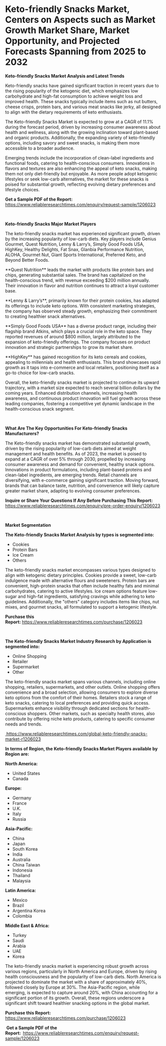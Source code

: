 <p><h1>Keto-friendly Snacks Market, Centers on Aspects such as Market Growth Market Share, Market Opportunity, and Projected Forecasts Spanning from 2025 to 2032</h1></p><p><strong>Keto-friendly Snacks Market Analysis and Latest Trends</strong></p>
<p><p>Keto-friendly snacks have gained significant traction in recent years due to the rising popularity of the ketogenic diet, which emphasizes low carbohydrate and high-fat consumption to achieve weight loss and improved health. These snacks typically include items such as nut butters, cheese crisps, protein bars, and various meat snacks like jerky, all designed to align with the dietary requirements of keto enthusiasts.</p><p>The Keto-friendly Snacks Market is expected to grow at a CAGR of 11.1% during the forecast period, driven by increasing consumer awareness about health and wellness, along with the growing inclination toward plant-based and organic products. Additionally, the expanding variety of keto-friendly options, including savory and sweet snacks, is making them more accessible to a broader audience.</p><p>Emerging trends include the incorporation of clean-label ingredients and functional foods, catering to health-conscious consumers. Innovations in flavors and textures are also enhancing the appeal of keto snacks, making them not only diet-friendly but enjoyable. As more people adopt ketogenic lifestyles or seek low-carb alternatives, the market for these snacks is poised for substantial growth, reflecting evolving dietary preferences and lifestyle choices.</p></p>
<p><strong>Get a Sample PDF of the Report:&nbsp;</strong> <a href="https://www.reliableresearchtimes.com/enquiry/request-sample/1206023?utm_campaign=3107&utm_medium=2&utm_source=Github&utm_content=ia&utm_term=16042025&utm_id=keto-friendly-snacks">https://www.reliableresearchtimes.com/enquiry/request-sample/1206023</a></p>
<p>&nbsp;</p>
<p><strong>Keto-friendly Snacks Major Market Players</strong></p>
<p><p>The keto-friendly snacks market has experienced significant growth, driven by the increasing popularity of low-carb diets. Key players include Genius Gourmet, Quest Nutrition, Lenny & Larry’s, Simply Good Foods USA, HighKey, Healthy Delights, Fat Snax, Glanbia Performance Nutrition, ALOHA, Gourmet Nut, Giant Sports International, Preferred Keto, and Beyond Better Foods.</p><p>**Quest Nutrition** leads the market with products like protein bars and chips, generating substantial sales. The brand has capitalized on the health-conscious trend, with revenue exceeding $200 million annually. Their innovation in flavor and nutrition continues to attract a loyal customer base.</p><p>**Lenny & Larry’s**, primarily known for their protein cookies, has adapted its offerings to include keto options. With consistent marketing strategies, the company has observed steady growth, emphasizing their commitment to creating healthier snack alternatives.</p><p>**Simply Good Foods USA** has a diverse product range, including their flagship brand Atkins, which plays a crucial role in the keto space. They reported revenues of around $800 million, largely attributed to the expansion of keto-friendly offerings. The company focuses on product innovation and strategic partnerships to grow its market share.</p><p>**HighKey** has gained recognition for its keto cereals and cookies, appealing to millennials and health enthusiasts. This brand showcases rapid growth as it taps into e-commerce and local retailers, positioning itself as a go-to choice for low-carb snacks.</p><p>Overall, the keto-friendly snacks market is projected to continue its upward trajectory, with a market size expected to reach several billion dollars by the coming years. Enhanced distribution channels, increasing health awareness, and continuous product innovation will fuel growth across these leading companies, fostering a competitive yet dynamic landscape in the health-conscious snack segment.</p></p>
<p>&nbsp;</p>
<p><strong>What Are The Key Opportunities For Keto-friendly Snacks Manufacturers?</strong></p>
<p><p>The Keto-friendly snacks market has demonstrated substantial growth, driven by the rising popularity of low-carb diets aimed at weight management and health benefits. As of 2023, the market is poised to expand at a CAGR of over 5% through 2030, propelled by increasing consumer awareness and demand for convenient, healthy snack options. Innovations in product formulations, including plant-based proteins and clean-label ingredients, are emerging trends. Retail channels are diversifying, with e-commerce gaining significant traction. Moving forward, brands that can balance taste, nutrition, and convenience will likely capture greater market share, adapting to evolving consumer preferences.</p></p>
<p><strong>Inquire or Share Your Questions If Any Before Purchasing This Report:</strong> <a href="https://www.reliableresearchtimes.com/enquiry/pre-order-enquiry/1206023?utm_campaign=3107&utm_medium=2&utm_source=Github&utm_content=ia&utm_term=16042025&utm_id=keto-friendly-snacks">https://www.reliableresearchtimes.com/enquiry/pre-order-enquiry/1206023</a></p>
<p>&nbsp;</p>
<p><strong>Market Segmentation</strong></p>
<p><strong>The Keto-friendly Snacks Market Analysis by types is segmented into:</strong></p>
<p><ul><li>Cookies</li><li>Protein Bars</li><li>Ice Cream</li><li>Others</li></ul></p>
<p><p>The keto-friendly snacks market encompasses various types designed to align with ketogenic dietary principles. Cookies provide a sweet, low-carb indulgence made with alternative flours and sweeteners. Protein bars are convenient, high-protein snacks that often include healthy fats and minimal carbohydrates, catering to active lifestyles. Ice cream options feature low-sugar and high-fat ingredients, satisfying cravings while adhering to keto guidelines. Additionally, the "others" category includes items like chips, nut mixes, and gourmet snacks, all formulated to support a ketogenic lifestyle.</p></p>
<p><strong>Purchase this Report:&nbsp;</strong><a href="https://www.reliableresearchtimes.com/purchase/1206023?utm_campaign=3107&utm_medium=2&utm_source=Github&utm_content=ia&utm_term=16042025&utm_id=keto-friendly-snacks">https://www.reliableresearchtimes.com/purchase/1206023</a></p>
<p>&nbsp;</p>
<p><strong>The Keto-friendly Snacks Market Industry Research by Application is segmented into:</strong></p>
<p><ul><li>Online Shopping</li><li>Retailer</li><li>Supermarket</li><li>Other</li></ul></p>
<p><p>The keto-friendly snacks market spans various channels, including online shopping, retailers, supermarkets, and other outlets. Online shopping offers convenience and a broad selection, allowing consumers to explore diverse keto options from the comfort of their homes. Retailers stock a range of keto snacks, catering to local preferences and providing quick access. Supermarkets enhance visibility through dedicated sections for health-conscious shoppers. Other markets, such as specialty health stores, also contribute by offering niche keto products, catering to specific consumer needs and trends.</p></p>
<p><a href="https://www.reliableresearchtimes.com/global-keto-friendly-snacks-market-r1206023?utm_campaign=3107&utm_medium=2&utm_source=Github&utm_content=ia&utm_term=16042025&utm_id=keto-friendly-snacks">&nbsp;https://www.reliableresearchtimes.com/global-keto-friendly-snacks-market-r1206023</a></p>
<p><strong>In terms of Region, the Keto-friendly Snacks Market Players available by Region are:</strong></p>
<p>
    <p> <strong> North America: </strong>
        <ul>
            <li>United States</li>
            <li>Canada</li>
        </ul>
        </p> 
    <p> <strong> Europe: </strong>
        <ul>
            <li>Germany</li>
            <li>France</li>
            <li>U.K.</li>
            <li>Italy</li>
            <li>Russia</li>
        </ul>
        </p> 
    <p> <strong> Asia-Pacific: </strong>
        <ul>
            <li>China</li>
            <li>Japan</li>
            <li>South Korea</li>
            <li>India</li>
            <li>Australia</li>
            <li>China Taiwan</li>
            <li>Indonesia</li>
            <li>Thailand</li>
            <li>Malaysia</li>
        </ul>
        </p> 
    <p> <strong> Latin America: </strong>
        <ul>
            <li>Mexico</li>
            <li>Brazil</li>
            <li>Argentina Korea</li>
            <li>Colombia</li>
        </ul>
        </p> 
    <p> <strong> Middle East & Africa: </strong>
        <ul>
            <li>Turkey</li>
            <li>Saudi</li>
            <li>Arabia</li>
            <li>UAE</li>
            <li>Korea</li>
        </ul>
    </p>
    </p>
<p><p>The keto-friendly snacks market is experiencing robust growth across various regions, particularly in North America and Europe, driven by rising health consciousness and the popularity of low-carb diets. North America is projected to dominate the market with a share of approximately 40%, followed closely by Europe at 30%. The Asia-Pacific region, while emerging, is expected to capture around 20%, with China accounting for a significant portion of its growth. Overall, these regions underscore a significant shift toward healthier snacking options in the global market.</p></p>
<p><strong>Purchase this Report: </strong><a href="https://www.reliableresearchtimes.com/purchase/1206023?utm_campaign=3107&utm_medium=2&utm_source=Github&utm_content=ia&utm_term=16042025&utm_id=keto-friendly-snacks">https://www.reliableresearchtimes.com/purchase/1206023</a></p>
<p>&nbsp;<strong>Get a Sample PDF of the Report:&nbsp;&nbsp;</strong><a href="https://www.reliableresearchtimes.com/enquiry/request-sample/1206023?utm_campaign=3107&utm_medium=2&utm_source=Github&utm_content=ia&utm_term=16042025&utm_id=keto-friendly-snacks">https://www.reliableresearchtimes.com/enquiry/request-sample/1206023</a></p>
<p><strong></strong></p>
<p><p></p><p></p><p></p></p>